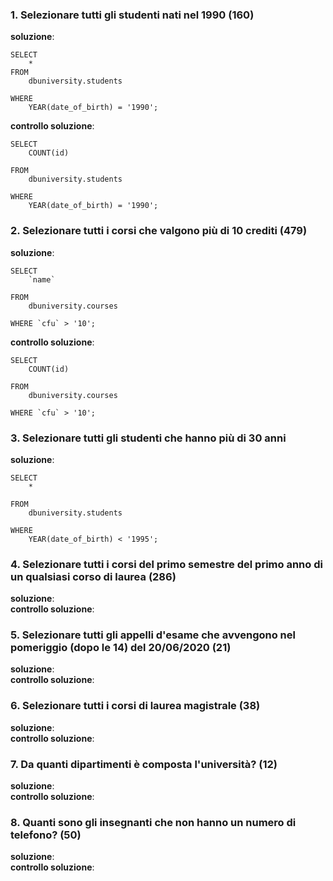 ### 1. Selezionare tutti gli studenti nati nel 1990 (160)
**soluzione**:   
```
SELECT 
    * 
FROM  
    dbuniversity.students  

WHERE  
    YEAR(date_of_birth) = '1990';  
```

**controllo soluzione**:   
```
SELECT 
    COUNT(id)  

FROM  
    dbuniversity.students  

WHERE  
    YEAR(date_of_birth) = '1990'; 
```
### 2. Selezionare tutti i corsi che valgono più di 10 crediti (479)  
**soluzione**:
```
SELECT     
    `name` 

FROM  
    dbuniversity.courses  

WHERE `cfu` > '10';
```
**controllo soluzione**: 
```
SELECT     
    COUNT(id) 

FROM  
    dbuniversity.courses  

WHERE `cfu` > '10';
```
### 3. Selezionare tutti gli studenti che hanno più di 30 anni
**soluzione**:  
```
SELECT 
    *  

FROM
    dbuniversity.students  

WHERE 
    YEAR(date_of_birth) < '1995';
```
### 4. Selezionare tutti i corsi del primo semestre del primo anno di un qualsiasi corso di laurea (286)
**soluzione**:  
**controllo soluzione**: 
### 5. Selezionare tutti gli appelli d'esame che avvengono nel pomeriggio (dopo le 14) del 20/06/2020 (21)
**soluzione**:  
**controllo soluzione**: 
### 6. Selezionare tutti i corsi di laurea magistrale (38)
**soluzione**:  
**controllo soluzione**: 
### 7. Da quanti dipartimenti è composta l'università? (12)
**soluzione**:  
**controllo soluzione**: 
### 8. Quanti sono gli insegnanti che non hanno un numero di telefono? (50)
**soluzione**:  
**controllo soluzione**: 